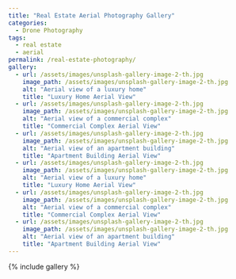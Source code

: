 ```yaml
---
title: "Real Estate Aerial Photography Gallery"
categories:
  - Drone Photography
tags:
  - real estate
  - aerial
permalink: /real-estate-photography/
gallery:
  - url: /assets/images/unsplash-gallery-image-2-th.jpg
    image_path: /assets/images/unsplash-gallery-image-2-th.jpg
    alt: "Aerial view of a luxury home"
    title: "Luxury Home Aerial View"
  - url: /assets/images/unsplash-gallery-image-2-th.jpg
    image_path: /assets/images/unsplash-gallery-image-2-th.jpg
    alt: "Aerial view of a commercial complex"
    title: "Commercial Complex Aerial View"
  - url: /assets/images/unsplash-gallery-image-2-th.jpg
    image_path: /assets/images/unsplash-gallery-image-2-th.jpg
    alt: "Aerial view of an apartment building"
    title: "Apartment Building Aerial View"
  - url: /assets/images/unsplash-gallery-image-2-th.jpg
    image_path: /assets/images/unsplash-gallery-image-2-th.jpg
    alt: "Aerial view of a luxury home"
    title: "Luxury Home Aerial View"
  - url: /assets/images/unsplash-gallery-image-2-th.jpg
    image_path: /assets/images/unsplash-gallery-image-2-th.jpg
    alt: "Aerial view of a commercial complex"
    title: "Commercial Complex Aerial View"
  - url: /assets/images/unsplash-gallery-image-2-th.jpg
    image_path: /assets/images/unsplash-gallery-image-2-th.jpg
    alt: "Aerial view of an apartment building"
    title: "Apartment Building Aerial View"
---
```

{% include gallery %}